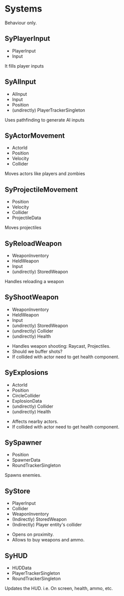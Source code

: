 

# Systems

Behaviour only.

## SyPlayerInput
* PlayerInput
* Input

It fills player inputs

## SyAIInput
* AIInput
* Input
* Position
* (undirectly) PlayerTrackerSingleton

Uses pathfinding to generate AI inputs

## SyActorMovement
* ActorId
* Position
* Velocity
* Collider

Moves actors like players and zombies

## SyProjectileMovement
* Position
* Velocity
* Collider
* ProjectileData

Moves projectiles

## SyReloadWeapon
* WeaponInventory
* HeldWeapon
* Input
* (undirectly) StoredWeapon

Handles reloading a weapon

## SyShootWeapon
* WeaponInventory
* HeldWeapon
* Input
* (undirectly) StoredWeapon
* (undirectly) Collider
* (undirectly) Health

- Handles weapon shooting: Raycast, Projectiles.
- Should we buffer shots?
- If collided with actor need to get health component.

## SyExplosions
* ActorId
* Position
* CircleCollider
* ExplosionData
* (undirectly) Collider
* (undirectly) Health

- Affects nearby actors.
- If collided with actor need to get health component.

## SySpawner
* Position
* SpawnerData
* RoundTrackerSingleton

Spawns enemies.

## SyStore
* PlayerInput
* Collider
* WeaponInventory
* (Indirectly) StoredWeapon
* (Indirectly) Player entity's collider

- Opens on proximity.
- Allows to buy weapons and ammo.

## SyHUD
* HUDData
* PlayerTrackerSingleton
* RoundTrackerSingleton

Updates the HUD. i.e. On screen, health, ammo, etc.
